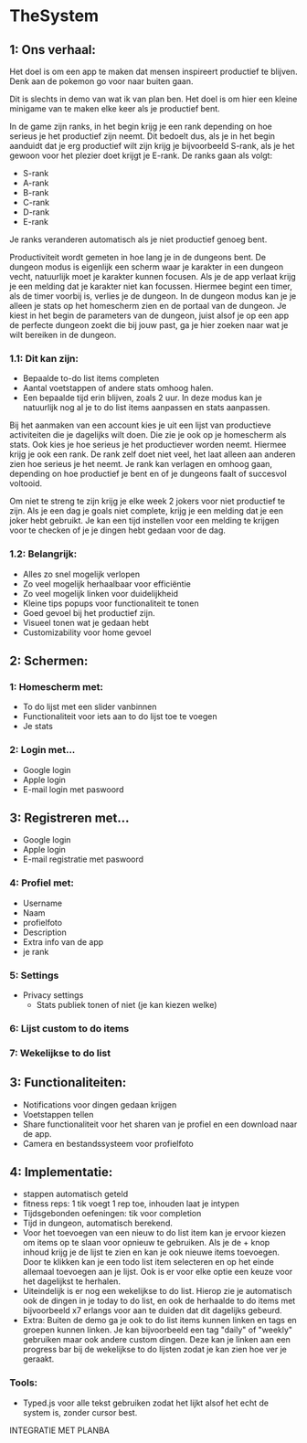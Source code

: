 # TheSystem

## 1: Ons verhaal:
Het doel is om een app te maken dat mensen inspireert productief te blijven. Denk aan de pokemon go voor naar buiten gaan.

Dit is slechts in demo van wat ik van plan ben. Het doel is om hier een kleine minigame van te maken elke keer als je productief bent.

In de game zijn ranks, in het begin krijg je een rank depending on hoe serieus je het productief zijn neemt. Dit bedoelt dus, als je in het begin aanduidt dat je erg productief wilt zijn krijg je bijvoorbeeld S-rank, als je het gewoon voor het plezier doet krijgt je E-rank.
De ranks gaan als volgt:
- S-rank
- A-rank
- B-rank
- C-rank
- D-rank
- E-rank

Je ranks veranderen automatisch als je niet productief genoeg bent.

Productiviteit wordt gemeten in hoe lang je in de dungeons bent. De dungeon modus is eigenlijk een scherm waar je karakter in een dungeon vecht, natuurlijk moet je karakter kunnen focusen. Als je de app verlaat krijg je een melding dat je karakter niet kan focussen.
Hiermee begint een timer, als de timer voorbij is, verlies je de dungeon. In de dungeon modus kan je je alleen je stats op het homescherm zien en de portaal van de dungeon.
Je kiest in het begin de parameters van de dungeon, juist alsof je op een app de perfecte dungeon zoekt die bij jouw past, ga je hier zoeken naar wat je wilt bereiken in de dungeon.

### 1.1: Dit kan zijn:
- Bepaalde to-do list items completen
- Aantal voetstappen of andere stats omhoog halen.
- Een bepaalde tijd erin blijven, zoals 2 uur.
In deze modus kan je natuurlijk nog al je to do list items aanpassen en stats aanpassen.

Bij het aanmaken van een account kies je uit een lijst van productieve activiteiten die je dagelijks wilt doen. Die zie je ook op je homescherm als stats.
Ook kies je hoe serieus je het productiever worden neemt. Hiermee krijg je ook een rank.
De rank zelf doet niet veel, het laat alleen aan anderen zien hoe serieus je het neemt.
Je rank kan verlagen en omhoog gaan, depending on hoe productief je bent en of je dungeons faalt of succesvol voltooid.

Om niet te streng te zijn krijg je elke week 2 jokers voor niet productief te zijn. Als je een dag je goals niet complete, krijg je een melding dat je een joker hebt gebruikt. Je kan een tijd instellen voor een melding te krijgen voor te checken of je je dingen hebt gedaan voor de dag.

### 1.2: Belangrijk:
- Alles zo snel mogelijk verlopen
- Zo veel mogelijk herhaalbaar voor efficiëntie
- Zo veel mogelijk linken voor duidelijkheid
- Kleine tips popups voor functionaliteit te tonen
- Goed gevoel bij het productief zijn.
- Visueel tonen wat je gedaan hebt
- Customizability voor home gevoel


## 2: Schermen:

### 1: Homescherm met:
- To do lijst met een slider vanbinnen
- Functionaliteit voor iets aan to do lijst toe te voegen
- Je stats

### 2: Login met...
- Google login
- Apple login
- E-mail login met paswoord

## 3: Registreren met...
- Google login
- Apple login
- E-mail registratie met paswoord

### 4: Profiel met:
- Username
- Naam
- profielfoto
- Description
- Extra info van de app
- je rank

### 5: Settings
- Privacy settings
    - Stats publiek tonen of niet (je kan kiezen welke)
  
### 6: Lijst custom to do items

### 7: Wekelijkse to do list


## 3: Functionaliteiten:
- Notifications voor dingen gedaan krijgen
- Voetstappen tellen
- Share functionaliteit voor het sharen van je profiel en een download naar de app.
- Camera en bestandssysteem voor profielfoto

## 4: Implementatie:
- stappen automatisch geteld
- fitness reps: 1 tik voegt 1 rep toe, inhouden laat je intypen
- Tijdsgebonden oefeningen: tik voor completion
- Tijd in dungeon, automatisch berekend.
- Voor het toevoegen van een nieuw to do list item kan je ervoor kiezen om items op te slaan voor opnieuw te gebruiken. Als je de + knop inhoud krijg je de lijst te zien en kan je ook nieuwe items toevoegen. Door te klikken kan je een todo list item selecteren en op het einde allemaal toevoegen aan je lijst. Ook is er voor elke optie een keuze voor het dagelijkst te herhalen.
- Uiteindelijk is er nog een wekelijkse to do list. Hierop zie je automatisch ook de dingen in je today to do list, en ook de herhaalde to do items met bijvoorbeeld x7 erlangs voor aan te duiden dat dit dagelijks gebeurd. 
- Extra: Buiten de demo ga je ook to do list items kunnen linken en tags en groepen kunnen linken. Je kan bijvoorbeeld een tag "daily" of "weekly" gebruiken maar ook andere custom dingen. Deze kan je linken aan een progress bar bij de wekelijkse to do lijsten zodat je kan zien hoe ver je geraakt.

### Tools:
- Typed.js voor alle tekst gebruiken zodat het lijkt alsof het echt de system is, zonder cursor best.

INTEGRATIE MET PLANBA

